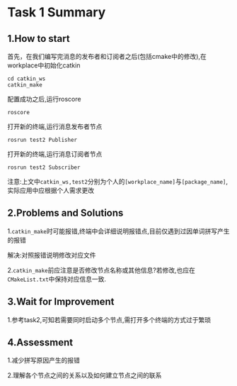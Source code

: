 # Task 1 Summary
## 1.How to start
 首先，在我们编写完消息的发布者和订阅者之后(包括cmake中的修改),在workplace中初始化catkin
 ```
 cd catkin_ws
 catkin_make
 ```
 配置成功之后,运行roscore
 ```
 roscore
 ```
 打开新的终端,运行消息发布者节点
 ```
 rosrun test2 Publisher
 ```
 打开新的终端,运行消息订阅者节点
 ```
 rosrun test2 Subscriber
 ```
 注意:上文中`catkin_ws,test2`分别为个人的`[workplace_name]`与`[package_name]`,实际应用中应根据个人需求更改

## 2.Problems and Solutions
 1.`catkin_make`时可能报错,终端中会详细说明报错点,目前仅遇到过因单词拼写产生的报错

 解决:对照报错说明修改对应文件

 2.`catkin_make`前应注意是否修改节点名称或其他信息?若修改,也应在`CMakeList.txt`中保持对应信息一致.
## 3.Wait for Improvement
 1.参考task2,可知若需要同时启动多个节点,需打开多个终端的方式过于繁琐

## 4.Assessment
 1.减少拼写原因产生的报错
 
 2.理解各个节点之间的关系以及如何建立节点之间的联系

